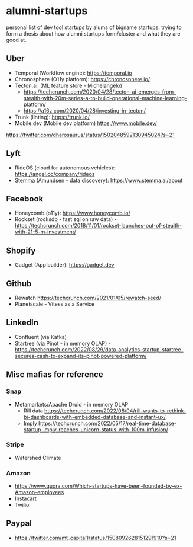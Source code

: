 # alumni-startups

personal list of dev tool startups by alums of bigname startups. trying to form a thesis about how alumni startups form/cluster and what they are good at.

## Uber

- Temporal (Workflow engine): https://temporal.io
- Chronosphere (O11y platform): https://chronosphere.io/ 
- Tecton.ai: (ML feature store - Michelangelo)
  - https://techcrunch.com/2020/04/28/tecton-ai-emerges-from-stealth-with-20m-series-a-to-build-operational-machine-learning-platform/
  - https://a16z.com/2020/04/28/investing-in-tecton/
- Trunk (linting): https://trunk.io/
- Mobile.dev (Mobile dev platform) https://www.mobile.dev/

https://twitter.com/dharosaurus/status/1502048592130945024?s=21

## Lyft

- RideOS (cloud for autonomous vehicles): https://angel.co/company/rideos
- Stemma (Amundsen - data discovery): https://www.stemma.ai/about

## Facebook

- Honeycomb (o11y): https://www.honeycomb.io/
- Rockset (rocksdb - fast sql on raw data) - https://techcrunch.com/2018/11/01/rockset-launches-out-of-stealth-with-21-5-m-investment/

## Shopify

- Gadget (App builder): https://gadget.dev

## Github

- Rewatch https://techcrunch.com/2021/01/05/rewatch-seed/
- Planetscale - Vitess as a Service

## LinkedIn

- Confluent (via Kafka)
- Startree (via Pinot - in memory OLAP) - https://techcrunch.com/2022/08/29/data-analytics-startup-startree-secures-cash-to-expand-its-pinot-powered-platform/


## Misc mafias for reference

### Snap

- Metamarkets/Apache Druid - in memory OLAP
  - Rill data https://techcrunch.com/2022/08/04/rill-wants-to-rethink-bi-dashboards-with-embedded-database-and-instant-ux/
  - Imply https://techcrunch.com/2022/05/17/real-time-database-startup-imply-reaches-unicorn-status-with-100m-infusion/

### Stripe

- Watershed Climate

### Amazon

- https://www.quora.com/Which-startups-have-been-founded-by-ex-Amazon-employees
- Instacart
- Twilio


## Paypal

- https://twitter.com/mt_capital1/status/1508092628151291910?s=21
